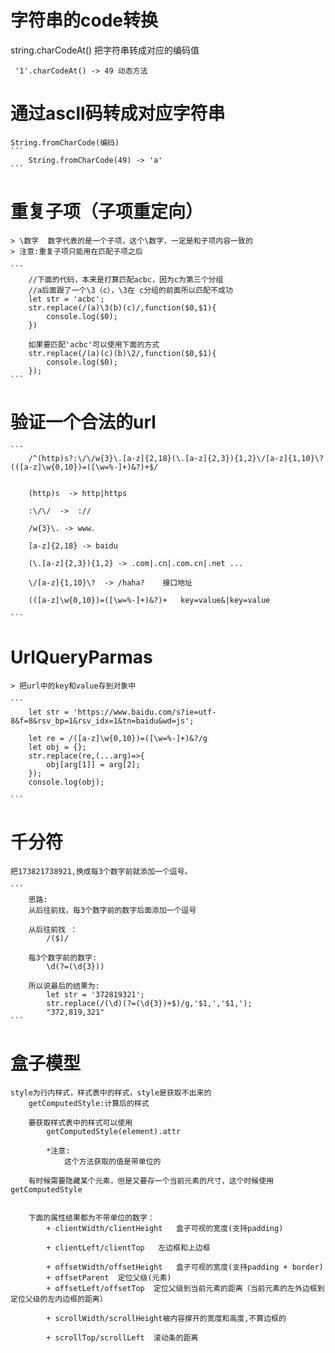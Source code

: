 # 字符串的code转换
   string.charCodeAt()
   把字符串转成对应的编码值
   ```
    '1'.charCodeAt() -> 49 动态方法
   ```

# 通过ascll码转成对应字符串
    String.fromCharCode(编码)
    ```
        String.fromCharCode(49) -> 'a'
    ```

# 重复子项（子项重定向）
    
    > \数字  数字代表的是一个子项，这个\数字，一定是和子项内容一致的
    > 注意:重复子项只能用在匹配子项之后

    ```
        //下面的代码，本来是打算匹配acbc，因为c为第三个分组
        //a后面跟了一个\3（c），\3在 c分组的前面所以匹配不成功
        let str = 'acbc';
        str.replace(/(a)\3(b)(c)/,function($0,$1){
            console.log($0);
        })

        如果要匹配'acbc'可以使用下面的方式
        str.replace(/(a)(c)(b)\2/,function($0,$1){
            console.log($0);
        });
    ```

# 验证一个合法的url
    ```
        /^(http)s?:\/\/w{3}\.[a-z]{2,18}(\.[a-z]{2,3}){1,2}\/[a-z]{1,10}\?(([a-z]\w{0,10})=([\w=%-]+)&?)+$/


        (http)s  -> http|https

        :\/\/  ->  ://

        /w{3}\. -> www.

        [a-z]{2,18} -> baidu

        (\.[a-z]{2,3}){1,2} -> .com|.cn|.com.cn|.net ...

        \/[a-z]{1,10}\?  -> /haha?    接口地址

        (([a-z]\w{0,10})=([\w=%-]+)&?)+   key=value&|key=value

    ```
# UrlQueryParmas

    > 把url中的key和value存到对象中

    ```
        let str = 'https://www.baidu.com/s?ie=utf-8&f=8&rsv_bp=1&rsv_idx=1&tn=baidu&wd=js';

        let re = /([a-z]\w{0,10})=([\w=%-]+)&?/g
        let obj = {};
        str.replace(re,(...arg)=>{
            obj[arg[1]] = arg[2];
        });
        console.log(obj);

    ```
# 千分符
    把173821738921,换成每3个数字前就添加一个逗号。

    ```
        思路:
        从后往前找，每3个数字前的数字后面添加一个逗号

        从后往前找 ：
            /($)/  

        每3个数字前的数字:
            \d(?=(\d{3}))

        所以说最后的结果为:
            let str = '372819321';
            str.replace(/(\d)(?=(\d{3})+$)/g,'$1,','$1,');  
            "372,819,321"      
    ```

# 盒子模型
    style为行内样式，样式表中的样式，style是获取不出来的
        getComputedStyle:计算后的样式

        要获取样式表中的样式可以使用
            getComputedStyle(element).attr

            *注意:
                这个方法获取的值是带单位的

        有时候需要隐藏某个元素，但是又要存一个当前元素的尺寸，这个时候使用getComputedStyle


        下面的属性结果都为不带单位的数字：
            + clientWidth/clientHeight   盒子可视的宽度(支持padding)

            + clientLeft/clientTop   左边框和上边框

            + offsetWidth/offsetHeight   盒子可视的宽度(支持padding + border)
            + offsetParent  定位父级(元素)
            + offsetLeft/offsetTop  定位父级到当前元素的距离（当前元素的左外边框到定位父级的左内边框的距离）

            + scrollWidth/scrollHeight被内容撑开的宽度和高度,不算边框的 

            + scrollTop/scrollLeft  滚动条的距离